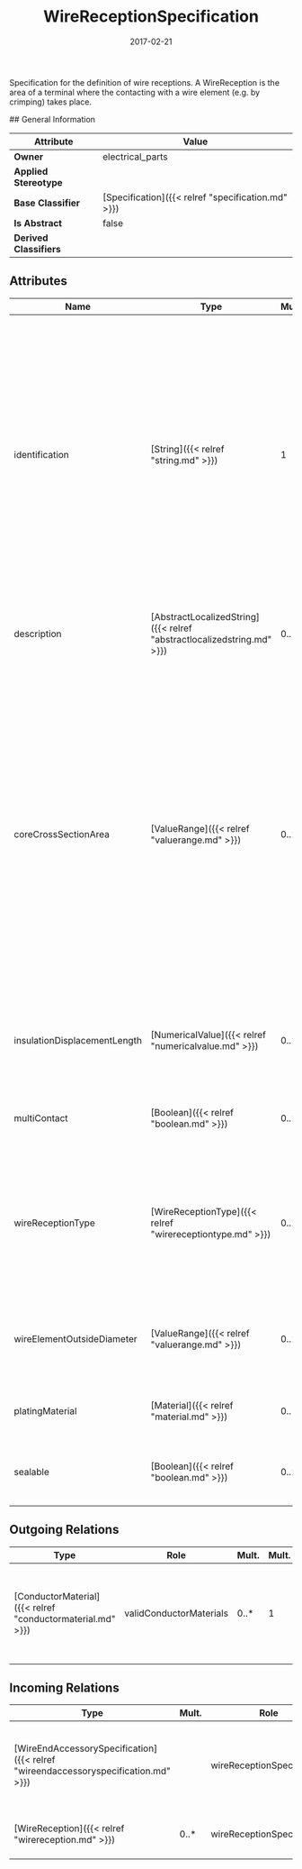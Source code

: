 ﻿---
title: WireReceptionSpecification
toc: false
type: specs
date: "2017-02-21"
draft: false
specification: VEC
version: 1.1.3
documentType: "Recommendation"
elementType: Class
classes:
  - WireReceptionSpecification
menu_name: vec-1.1.3
---
<p> Specification for the definition of wire receptions. A WireReception is the area of a terminal where the contacting with a wire element (e.g. by crimping) takes place.      </p>
## General Information

| Attribute               | Value |
|-------------------------|-------|
| **Owner**               | electrical_parts |
| **Applied Stereotype**  |   |
| **Base Classifier**     | [Specification]({{< relref "specification.md" >}})<br/>  |
| **Is Abstract**         | false |
| **Derived Classifiers** |   |

## Attributes
|  Name  |  Type  |  Mult.  |  Description  |  Owning Classifier  |
|--------|--------|---------|---------------|--------------|
|identification | [String]({{< relref "string.md" >}}) | 1 | <p> Specifies a unique identification of the specification. The identification is guaranteed to be unique within the document containing the specification. Over all VEC-documents a Specification-instance can be trusted to be identical if the DocumentVersion-instance is the same (see DocumentVersion) and the identification of the Specification is the same.      </p> | [Specification]({{< relref "specification.md" >}}) |
|description | [AbstractLocalizedString]({{< relref "abstractlocalizedstring.md" >}}) | 0..* | <p> Specifies additional, human readable information about the specification.      </p> | [Specification]({{< relref "specification.md" >}}) |
|coreCrossSectionArea | [ValueRange]({{< relref "valuerange.md" >}}) | 0..1 | <p> Specifies a value range for cross section areas of cores that are compatible with the wire reception.     </p>      <p> For wire receptions where a single core is attached to, this value defines the <i>ValueRange</i> of the <i>crossSectionArea </i>of the core. For wire receptions where more than one core is attached to (e.g. ring terminals, splices), this attributes defines the valid value range for the sum of the cross section areas of all attached cores.      </p> | [WireReceptionSpecification]({{< relref "wirereceptionspecification.md" >}}) |
|insulationDisplacementLength | [NumericalValue]({{< relref "numericalvalue.md" >}}) | 0..1 | <p>Specifies the length of the insulation which must be stripped off to fit to this wire reception.  </p> | [WireReceptionSpecification]({{< relref "wirereceptionspecification.md" >}}) |
|multiContact | [Boolean]({{< relref "boolean.md" >}}) | 0..1 | <p>Specifies if it is possible to contact more than core at the wire reception.  </p> | [WireReceptionSpecification]({{< relref "wirereceptionspecification.md" >}}) |
|wireReceptionType | [WireReceptionType]({{< relref "wirereceptiontype.md" >}}) | 0..1 | <p> Specifies the type of the wire reception. The wireReceptionType defines how the wire is joined with the wire reception.     </p>      <p> This attribute is defined in an OpenEnumeration.      </p> | [WireReceptionSpecification]({{< relref "wirereceptionspecification.md" >}}) |
|wireElementOutsideDiameter | [ValueRange]({{< relref "valuerange.md" >}}) | 0..1 | <p> Specifies a value range for valid diameters a WireElement must have to fit to the wire reception.      </p> | [WireReceptionSpecification]({{< relref "wirereceptionspecification.md" >}}) |
|platingMaterial | [Material]({{< relref "material.md" >}}) | 0..* | <p>Specifies the plating material of the wire reception. </p> | [WireReceptionSpecification]({{< relref "wirereceptionspecification.md" >}}) |
|sealable | [Boolean]({{< relref "boolean.md" >}}) | 0..1 | <p>Specifies if the wire reception can be sealed.  (see KBLFRM-311) </p> | [WireReceptionSpecification]({{< relref "wirereceptionspecification.md" >}}) |

## Outgoing Relations
|    Type  |   Role   |   Mult.   |   Mult.   |   Description   |
|----------|----------|-----------|-----------|-----------------|
| [ConductorMaterial]({{< relref "conductormaterial.md" >}}) | validConductorMaterials | 0..* | 1 | <p> Specifies the materials of a conductor, that are valid to use with this <i>WireReceptionSpecification</i>. This material shall be matched against the <i>ConductorSpecification.material.</i>      </p> |
##  Incoming Relations
|    Type  |   Mult.  |   Role    |   Mult.   |   Description  |
|----------|----------|-----------|-----------|----------------|
| [WireEndAccessorySpecification]({{< relref "wireendaccessoryspecification.md" >}}) |  | wireReceptionSpecification | 0..1 | <p> References the single <i>WireReceptionSpecification</i> that is specifying the properties of the <i>WireEndAccessory</i> that are related to wire.      </p> |
| [WireReception]({{< relref "wirereception.md" >}}) | 0..* | wireReceptionSpecification | 0..1 | References the WireReceptionSpecification that specifies the WireReception. |
